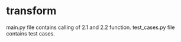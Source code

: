 # transform

main.py  file contains calling of 2.1 and 2.2 function.
test_cases.py file contains test cases.

